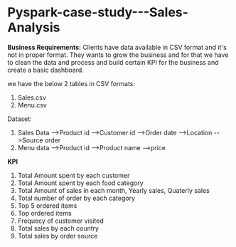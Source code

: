 # Pyspark-case-study---Sales-Analysis

**Business Requirements:**
Clients have data available in CSV format and it's not in proper format. They wants to grow the business and for that we have to clean the data and process and build certain KPI for the business and create a basic dashboard.

we have the below 2 tables in CSV formats:
1. Sales.csv
2. Menu.csv 

Dataset:
1. Sales Data 
-->Product id 
-->Customer id 
-->Order date 
-->Location 
-->Source order 
2. Menu data 
-->Product id 
-->Product name 
-->price

**ΚΡΙ**
1. Total Amount spent by each customer
2. Total Amount spent by each food category
3. Total Amount of sales in each month, Yearly sales, Quaterly sales
4. Total number of order by each category
5. Top 5 ordered items
6. Top ordered items
7. Frequecy of customer visited
8. Total sales by each country
9. Total sales by order source
